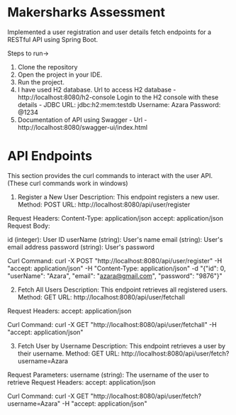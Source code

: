 # Makersharks Assessment
Implemented a user registration and user details fetch endpoints for a RESTful API using Spring Boot.

Steps to run->
1. Clone the repository
2. Open the project in your IDE.
3. Run the project.
4. I have used H2 database. 
    Url to access H2 database - http://localhost:8080/h2-console
    Login to the H2 console with these details -
    JDBC URL: jdbc:h2:mem:testdb
    Username: Azara
    Password: @1234
5. Documentation of API using Swagger -
   Url - http://localhost:8080/swagger-ui/index.html

# API Endpoints
This section provides the curl commands to interact with the user API.(These curl commands work in windows)
1. Register a New User
Description: This endpoint registers a new user.
Method: POST
URL: http://localhost:8080/api/user/register

Request Headers:
Content-Type: application/json
accept: application/json
Request Body:

id (integer): User ID
userName (string): User's name
email (string): User's email address
password (string): User's password

Curl Command: 
curl -X POST "http://localhost:8080/api/user/register" -H "accept: application/json" -H "Content-Type: application/json" -d "{\"id\": 0, \"userName\": \"Azara\", \"email\": \"azara@gmail.com\", \"password\": \"9876\"}"

2. Fetch All Users
Description: This endpoint retrieves all registered users.
Method: GET
URL: http://localhost:8080/api/user/fetchall

Request Headers:
accept: application/json

Curl Command:
curl -X GET "http://localhost:8080/api/user/fetchall" -H "accept: application/json"

3. Fetch User by Username
Description: This endpoint retrieves a user by their username.
Method: GET
URL: http://localhost:8080/api/user/fetch?username=Azara

Request Parameters:
username (string): The username of the user to retrieve
Request Headers:
accept: application/json

Curl Command:
curl -X GET "http://localhost:8080/api/user/fetch?username=Azara" -H "accept: application/json"
